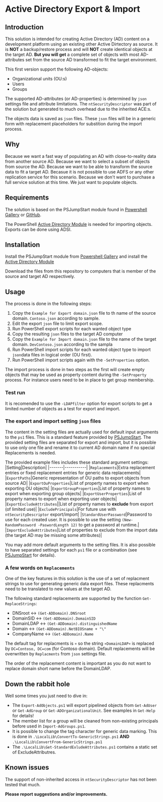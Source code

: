# Active Directory Export & Import

## Introduction
This solution is intended for creating Active Directory (AD) content on a development platform using an existing other Active Dirtectory as source. It is **NOT** a backup/restore process and will **NOT** create identical objects at the target AD. **But you will get** a complete set of objects with most AD-attributes set from the source AD  transformed to fit the target environment.

This first version support the following AD-objects:
- Organizational units (OU:s)
- Users
- Groups

The supported AD-attributes (or AD-properties) is determined by `json` settings file and attribute limitations. The `ntSecurityDescriptor` was part of the solution but generated to much overhead due to the inherited ACE:s.

The objects data is saved as `json` files. These `json` files will be in a generic form with replacement placeholders for substition during the import process.

## Why
Because we want a fast way of populating an AD with close-to-reality data from another source AD.
Because we want to select a subset of objects from source the AD.
Because we want to be able to transform the source data to fit a target AD.
Becasue it is not possible to use ADFS or any other replication service for this scenario.
Because we don't want to purchase a full service solution at this time. We just want to populate objects.

## Requirements
The solution is based on the PSJumpStart module found in [Powershell Gallery](https://www.powershellgallery.com/packages/PSJumpStart) or [GitHub](https://github.com/jaols/PSJumpStart/tree/master/PSJumpStart).

The PowerShell [Active Directory Module](https://learn.microsoft.com/en-us/powershell/module/activedirectory/?view=windowsserver2022-ps) is needed for importing objects. Exports can be done using ADSI.

## Installation
Install the PSJumpStart module from [Powershell Gallery](https://www.powershellgallery.com/packages/PSJumpStart) and install the [Active Directory Module](https://4sysops.com/wiki/how-to-install-the-powershell-active-directory-module/)

Download the files from this repository to computers that is member of the source and target AD respectively.

## Usage
The process is done in the following steps:
1. Copy the `Example for Export domain.json` file to th name of the source domain. `Contoso.json` according to sample.
2. Edit the export `json` file to limit export scope.
3. Run PowerShell export scripts for each wanted object type
4. Copy the resulting `json` files to the target AD computer
5. Copy the  `Example for Import domain.json` file to the name of the target domain. `DevContoso.json` according to the sampla
6. Run PowerShell import scripts for each wanted object type to import `json`data files in logical order (OU first).
7. Run PowerShell import scripts again with the `-SetProperties` option.

The import process is done in two steps as the first will create empty objects that may be used as property content during the `-SetProperty` process. For instance users need to be in place to get group membership.

### Test run
It is recomended to use the `-LDAPfilter` option for export scripts to get a limited number of objects as a test for export and import.

### The export and import setting `json` files
The content in the setting files are actually used for default input arguments to the `ps1` files. This is a standard feature provided by [PSJumpStart](https://github.com/jaols/PSJumpStart/tree/master/PSJumpStart). The provided setting files are separated for export and import, but it is possible to use only one file and rename it to current AD domain name if no special Replacements is needed.

The provided example files includes these standard argument settings:
|Setting|Description|
|-------|-----------|
|`Replacements`|Extra replacement entries or fixed replacement entries for generic data replacements|
|`ExportPaths`|Generic representation of OU paths to export objects from source AD|
|`ExportOuProperties`|List of property names to export when exporting OU objects|
|`ExportGroupProperties`|List of property names to export when exporting group objects|
|`ExportUserProperties`|List of property names to export when exporting user objects|
|`ExportExcludeAttributes`||List of property names to **exclude** from export (of limited use)|
|`ExcludePrincipals`|For future use with `ntSecurityDescriptor` export/import|
|`StandardUserPassword`|Password to use for each created user. It is possible to use the setting `(New-RandomPassword -PaswordLength 12)` to get a password at runtime.|
|`ImportExcludeAttributes`|List of properties to exclude from the import data (the target AD may be missing some attributes)|

You may add more default arguments to the setting files. It is also possible to have separated settings for each `ps1` file or a combination (see [PSJumpStart](https://github.com/jaols/PSJumpStart/tree/master/PSJumpStart) for details).

### A few words on `Replacements`
One of the key features in this solution is the use of a set of replacment strings to use for generating generic data export files. These replacments need to be translated to new values at the target AD. 

The following standard replacements are supported by the function `Get-ReplaceStrings`:
- DNSroot <-> `(Get-ADDomain).DNSroot`
- DomainSID <-> `(Get-ADDomain).DomainSID`
- DomainLDAP <-> `(Get-ADDomain).distinguishedName`
- Domain <-> `(Get-ADDomain).NetBIOSname + "\"`
- CompanyName <-> `(Get-ADDomain).Name`

The default tag for replacments is `¤` so the string `¤DomainLDAP¤` is replaced by `DC=Contoso, DC=com` (for Contoso domain). Default replacements will be overwritten by `Replacments` from `json` settings file.

The order of the replacement content is important as you do not want to replace domain short name before the DomainLDAP.

## Down the rabbit hole
Well some times you just need to dive in:
- The `Export-AdObjects.ps1` will export pipelined objects from `Get-AdUser` or `Get-AdGroup` or `Get-ADOrganizationalUnit`. See examples in `Get-Help` for details!
- The member list for a group will be cleaned from non-existing principals before used in `Import-AdGroups.ps1`. 
- It is possible to change the tag character for generic data marking. This is done in `.\LocalLib\ConvertTo-GenericStrings.ps1` **AND**  `.\LocalLib\ConvertFrom-GenericStrings.ps1`
- The `.\LocalLib\Get-StandardExludeAttributes.ps1` contains a static set of ExcludeAttributres. 

## Known issues
The support of non-inherited access in `ntSecurityDescriptor` has not been tested that much.

**Please report suggestions and/or improvements.**